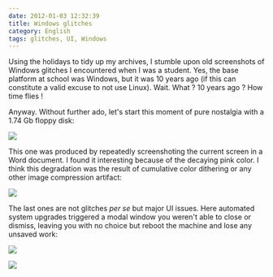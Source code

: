 ```yaml
---
date: 2012-01-03 12:32:39
title: Windows glitches
category: English
tags: glitches, UI, Windows
---
```


Using the holidays to tidy up my archives, I stumble upon old screenshots of Windows glitches I encountered when I was a student. Yes, the base platform at school was Windows, but it was 10 years ago (if this can constitute a valid excuse to not use Linux). Wait. What ? 10 years ago ? How time flies !

Anyway. Without further ado, let's start this moment of pure nostalgia with a 1.74 Gb floppy disk:

![](/uploads/2012/SizePB.png)

This one was produced by repeatedly screenshoting the current screen in a Word document. I found it interesting because of the decaying pink color. I think this degradation was the result of cumulative color dithering or any other image compression artifact:

![](/uploads/2012/df.png)

The last ones are not glitches _per se_ but major UI issues. Here automated system upgrades triggered a modal window you weren't able to close or dismiss, leaving you with no choice but reboot the machine and lose any unsaved work:

![](/uploads/2012/update.png)

![](/uploads/2012/ie1.png)

